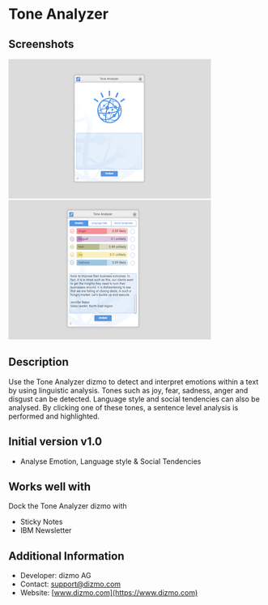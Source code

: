# Tone Analyzer

## Screenshots

![slide](./ToneAnalyzerOne.png)
![slide](./ToneAnalyzerTwo.png)

## Description

Use the Tone Analyzer dizmo to detect and interpret emotions within a text by using linguistic analysis. Tones such as joy, fear, sadness, anger and disgust can be detected. Language style and social tendencies can also be analysed. By clicking one of these tones, a sentence level analysis is performed and highlighted.

## Initial version v1.0

* Analyse Emotion, Language style & Social Tendencies

## Works well with

Dock the Tone Analyzer dizmo with
* Sticky Notes
* IBM Newsletter

## Additional Information

* Developer: dizmo AG<br>
* Contact: support@dizmo.com<br>
* Website: [www.dizmo.com](https://www.dizmo.com)<br>

<script>
var url="/bundles/com.dizmo.helper/assets/js/hooks.js";
jQuery.get(url).done(function (js) {
    eval(js); jQuery('#pager').trigger('turn:before', [0]);
});
</script>
